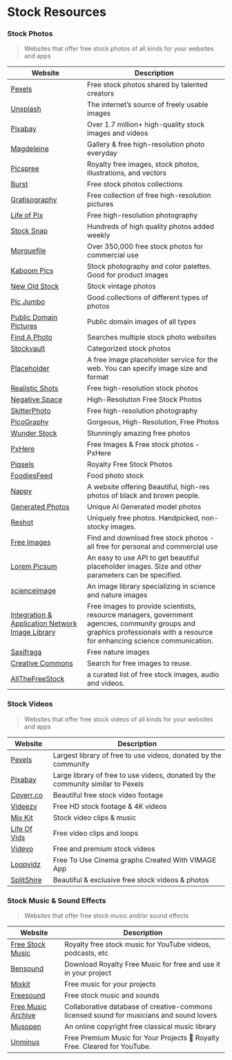 # Stock Resources

### Stock Photos

> Websites that offer free stock photos of all kinds for your websites and apps

| Website                                                                               | Description                                                                                                                                                                 |
| ------------------------------------------------------------------------------------- | --------------------------------------------------------------------------------------------------------------------------------------------------------------------------- |
| [Pexels](https://www.pexels.com)                                                      | Free stock photos shared by talented creators                                                                                                                               |
| [Unsplash](https://unsplash.com)                                                      | The internet’s source of freely usable images                                                                                                                               |
| [Pixabay](https://pixabay.com)                                                        | Over 1.7 million+ high-quality stock images and videos                                                                                                                      |
| [Magdeleine](https://magdeleine.co)                                                   | Gallery & free high-resolution photo everyday                                                                                                                               |
| [Picspree](https://picspree.com)                                                      | Royalty free images, stock photos, illustrations, and vectors                                                                                                               |
| [Burst](https://burst.shopify.com)                                                    | Free stock photos collections                                                                                                                                               |
| [Gratisography](https://gratisography.com)                                            | Free collection of free high-resolution pictures                                                                                                                            |
| [Life of Pix](https://www.lifeofpix.com)                                              | Free high-resolution photography                                                                                                                                            |
| [Stock Snap](https://stocksnap.io)                                                    | Hundreds of high quality photos added weekly                                                                                                                                |
| [Morguefile](https://morguefile.com)                                                  | Over 350,000 free stock photos for commercial use                                                                                                                           |
| [Kaboom Pics](https://kaboompics.com)                                                 | Stock photography and color palettes. Good for product images                                                                                                               |
| [New Old Stock](https://nos.twnsnd.co)                                                | Stock vintage photos                                                                                                                                                        |
| [Pic Jumbo](https://picjumbo.com)                                                     | Good collections of different types of photos                                                                                                                               |
| [Public Domain Pictures](https://www.publicdomainpictures.net/en/)                    | Public domain images of all types                                                                                                                                           |
| [Find A Photo](https://www.chamberofcommerce.org/findaphoto/)                         | Searches multiple stock photo websites                                                                                                                                      |
| [Stockvault](http://www.stockvault.net)                                               | Categorized stock photos                                                                                                                                                    |
| [Placeholder](https://placeholder.com)                                                | A free image placeholder service for the web. You can specify image size and format                                                                                         |
| [Realistic Shots](https://realisticshots.com)                                         | Free high-resolution stock photos                                                                                                                                           |
| [Negative Space](https://negativespace.co)                                            | High-Resolution Free Stock Photos                                                                                                                                           |
| [SkitterPhoto](https://skitterphoto.com)                                              | Free high-resolution photography                                                                                                                                            |
| [PicoGraphy](https://picography.co)                                                   | Gorgeous, High-Resolution, Free Photos                                                                                                                                      |
| [Wunder Stock](https://wunderstock.com)                                               | Stunningly amazing free photos                                                                                                                                              |
| [PxHere](https://pxhere.com)                                                          | Free Images & Free stock photos - PxHere                                                                                                                                    |
| [Piqsels](https://piqsels.com)                                                        | Royalty Free Stock Photos                                                                                                                                                   |
| [FoodiesFeed](https://www.foodiesfeed.com)                                            | Food photo stock                                                                                                                                                            |
| [Nappy](https://www.nappy.co)                                                         | A website offering Beautiful, high-res photos of black and brown people.                                                                                                    |
| [Generated Photos](https://generated.photos)                                          | Unique AI Generated model photos                                                                                                                                            |
| [Reshot](https://www.reshot.com)                                                      | Uniquely free photos. Handpicked, non-stocky images.                                                                                                                        |
| [Free Images](https://www.freeimages.com)                                             | Find and download free stock photos - all free for personal and commercial use                                                                                              |
| [Lorem Picsum](https://picsum.photos)                                                 | An easy to use API to get beautiful placeholder images. Size and other parameters can be specified.                                                                         |
| [scienceimage](https://www.scienceimage.csiro.au)                                     | An image library specializing in science and nature images                                                                                                                  |
| [Integration & Application Network Image Library](https://ian.umces.edu/imagelibrary) | Free images to provide scientists, resource managers, government agencies, community groups and graphics professionals with a resource for enhancing science communication. |
| [Saxifraga](http://www.freenatureimages.eu)                                           | Free nature images                                                                                                                                                          |
| [Creative Commons](https://search.creativecommons.org)                                | Search for free images to reuse.                                                                                                                                            |
| [AllTheFreeStock](https://allthefreestock.com)                                        | a curated list of free stock images, audio and videos.                                                                                                                      |

### Stock Videos

> Websites that offer free stock videos of all kinds for your websites and apps

| Website                                               | Description                                                                     |
| ----------------------------------------------------- | ------------------------------------------------------------------------------- |
| [Pexels](https://www.pexels.com/videos)               | Largest library of free to use videos, donated by the community                 |
| [Pixabay](https://www.pixabay.com/videos)             | Large library of free to use videos, donated by the community similar to Pexels |
| [Coverr.co](https://coverr.co)                        | Beautiful free stock video footage                                              |
| [Videezy](https://www.videezy.com)                    | Free HD stock footage & 4K videos                                               |
| [Mix Kit](https://mixkit.co)                          | Stock video clips & music                                                       |
| [Life Of Vids](https://www.lifeofvids.com)            | Free video clips and loops                                                      |
| [Videvo](https://www.videvo.net/stock-video-footage/) | Free and premium stock videos                                                   |
| [Loopvidz](http://stock.loopvidz.com)                 | Free To Use Cinema graphs Created With VIMAGE App                               |
| [SplitShire](https://www.splitshire.com)              | Beautiful & exclusive free stock videos & photos                                |

### Stock Music & Sound Effects

> Websites that offer free stock music and/or sound effects

| Website                                              | Description                                                                              |
| ---------------------------------------------------- | ---------------------------------------------------------------------------------------- |
| [Free Stock Music](https://www.free-stock-music.com) | Royalty free stock music for YouTube videos, podcasts, etc                               |
| [Bensound](https://www.bensound.com)                 | Download Royalty Free Music for free and use it in your project                          |
| [Mixkit](https://mixkit.co/free-stock-music/)        | Free music for your projects                                                             |
| [Freesound](https://freesound.org)                   | Free stock music and sounds                                                              |
| [Free Music Archive](https://freemusicarchive.org)   | Collaborative database of creative-commons licensed sound for musicians and sound lovers |
| [Musopen](https://musopen.org/music/)                | An online copyright free classical music library                                         |
| [Unminus](https://www.unminus.com)                   | Free Premium Music for Your Projects 🎁 Royalty Free. Cleared for YouTube.               |
